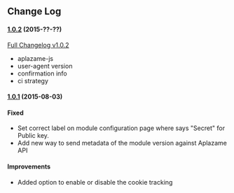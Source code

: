 ## Change Log

#### [1.0.2](https://github.com/aplazame/prestashop/tree/v1.0.1) (2015-??-??)

[Full Changelog v1.0.2](https://github.com/aplazame/prestashop/compare/v1.0.1...v1.0.2)

* aplazame-js
* user-agent version
* confirmation info
* ci strategy


#### [1.0.1](https://github.com/aplazame/prestashop/tree/v1.0.1) (2015-08-03)

#### Fixed

* Set correct label on module configuration page where says "Secret" for Public key.
* Add new way to send metadata of the module version against Aplazame API

#### Improvements
* Added option to enable or disable the cookie tracking
